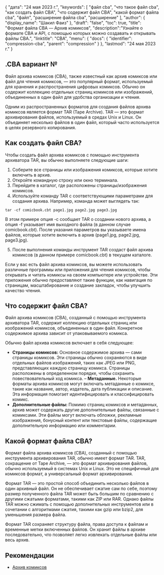 {
"дата": "24 мая 2023 г.",
  "keywords": [
"файл cba",
"что такое файл cba",
"как создать файл CBA",
"что содержит файл CBA",
"какой формат файла cba",
"файл",
"расширение файла cba",
"расширение"
],
  "author": {
"display_name": "Шакил Фаиз"
},
"draft": "false",
"toc": true,
"title": "Формат файла CBA — Архив комиксов",
  "description":"Узнайте о формате CBA и API, с помощью которых можно создавать и открывать файлы CBA.",
"linktitle": "CBA",
  "menu": {
    "docs": {
      "identifier": "compression-cba",
"parent": "compression"
}
},
"lastmod": "24 мая 2023 г."
}

## .CBA вариант №

Файл архива комиксов (CBA), также известный как архив комиксов или файл для чтения комиксов, — это популярный формат, используемый для хранения и распространения цифровых комиксов. Обычно он содержит коллекцию отдельных страниц комиксов или изображений, объединенных в один файл для удобства организации и чтения.

Одним из распространенных форматов для создания файлов архива комиксов является формат TAR (Tape Archive). TAR — это формат архивирования файлов, используемый в средах Unix и Linux. Он объединяет несколько файлов в один файл, который часто используется в целях резервного копирования.

## Как создать файл CBA?

Чтобы создать файл архива комиксов с помощью инструмента архиватора TAR, вы обычно выполняете следующие шаги:

1. Соберите все страницы или изображения комиксов, которые хотите включить в архив.
2. Откройте командную строку или окно терминала.
3. Перейдите в каталог, где расположены страницы/изображения комиксов.
4. Используйте команду TAR с соответствующими параметрами для создания архива. Например, команда может выглядеть так:

```
tar -cf comicbook.cbt page1.jpg page2.jpg page3.jpg
```

В этом примере опция -c сообщает TAR о создании нового архива, а опция -f указывает имя выходного файла (в данном случае comicbook.cbt). После указания параметров вы указываете имена файлов, которые хотите включить в архив (page1.jpg, page2.jpg, page3.jpg).

5. После выполнения команды инструмент TAR создаст файл архива комиксов (в данном примере comicbook.cbt) в текущем каталоге.

Если у вас есть файл архива комиксов, вы можете использовать различные программы или приложения для чтения комиксов, чтобы открывать и читать комиксы на своем компьютере или устройстве. Эти приложения обычно предоставляют такие функции, как навигация по страницам, масштабирование и создание закладок, чтобы улучшить качество чтения.

## Что содержит файл CBA?

Файл архива комиксов (CBA), созданный с помощью инструмента архиватора TAR, содержит коллекцию отдельных страниц или изображений комиксов, объединенных в один файл. Конкретное содержимое архива зависит от упаковываемого комикса.

Обычно файл архива комиксов включает в себя следующее:

- **Страницы комиксов:** Основное содержимое архива — сами страницы комиксов. Эти страницы обычно сохраняются в виде отдельных файлов изображений, таких как JPEG или PNG, представляющих каждую страницу комикса. Страницы расположены в определенном порядке, чтобы сохранить повествовательный ход комикса.
– **Метаданные.** Некоторые форматы архива комиксов могут включать метаданные о комиксе, такие как название, автор, издатель, дата публикации и описание. Эта информация помогает идентифицировать и классифицировать комикс.
- **Дополнительные файлы:** Помимо страниц комиксов и метаданных, архив может содержать другие дополнительные файлы, связанные с комиксами. Эти файлы могут включать обложки, рекламные изображения, бонусный контент или текстовые файлы, содержащие дополнительную информацию или комментарии.

## Какой формат файла CBA?

Формат файла архива комиксов (CBA), созданный с помощью инструмента архивирования TAR, обычно имеет формат TAR. TAR, сокращение от Tape Archive, — это формат архивирования файлов, обычно используемый в системах Unix и Linux. Это не специфичный для комиксов формат, а универсальный формат архивирования.

Формат TAR — это простой способ объединить несколько файлов в один архивный файл. Он не обеспечивает сжатие сам по себе, поэтому размер полученного файла TAR может быть большим по сравнению с другими сжатыми форматами, такими как ZIP или RAR. Однако файлы TAR можно сжимать с помощью дополнительных инструментов или в сочетании с алгоритмами сжатия, такими как gzip или bzip2, для уменьшения размера файла.

Формат TAR сохраняет структуру файла, права доступа к файлам и временные метки включенных файлов. Он хранит файлы в архиве последовательно, что позволяет легко извлекать отдельные файлы или весь архив.

## Рекомендации
* [Архив комиксов](https://en.wikipedia.org/wiki/Comic_book_archive)

